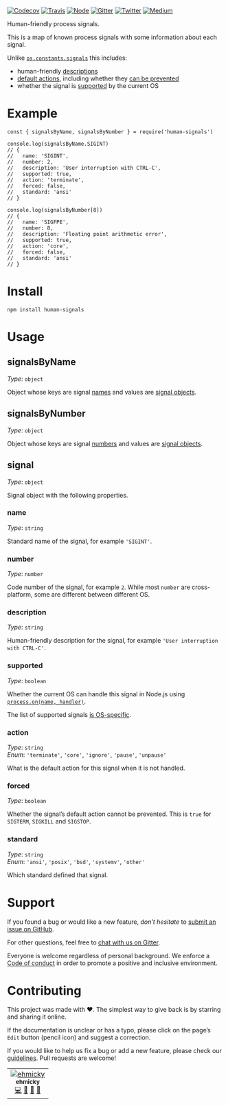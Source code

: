 [![Codecov](https://img.shields.io/codecov/c/github/ehmicky/human-signals.svg?label=tested&logo=codecov)](https://codecov.io/gh/ehmicky/human-signals) [![Travis](https://img.shields.io/badge/cross-platform-4cc61e.svg?logo=travis)](https://travis-ci.org/ehmicky/human-signals) [![Node](https://img.shields.io/node/v/human-signals.svg?logo=node.js)](https://www.npmjs.com/package/human-signals) [![Gitter](https://img.shields.io/gitter/room/ehmicky/human-signals.svg?logo=gitter)](https://gitter.im/ehmicky/human-signals) [![Twitter](https://img.shields.io/badge/%E2%80%8B-twitter-4cc61e.svg?logo=twitter)](https://twitter.com/intent/follow?screen_name=ehmicky) [![Medium](https://img.shields.io/badge/%E2%80%8B-medium-4cc61e.svg?logo=medium)](https://medium.com/@ehmicky)

Human-friendly process signals.

This is a map of known process signals with some information about each signal.

Unlike [`os.constants.signals`](https://nodejs.org/api/os.html#os_signal_constants) this includes:

-   human-friendly [descriptions](#description)
-   [default actions](#action), including whether they [can be prevented](#forced)
-   whether the signal is [supported](#supported) by the current OS

Example
=======

    const { signalsByName, signalsByNumber } = require('human-signals')

    console.log(signalsByName.SIGINT)
    // {
    //   name: 'SIGINT',
    //   number: 2,
    //   description: 'User interruption with CTRL-C',
    //   supported: true,
    //   action: 'terminate',
    //   forced: false,
    //   standard: 'ansi'
    // }

    console.log(signalsByNumber[8])
    // {
    //   name: 'SIGFPE',
    //   number: 8,
    //   description: 'Floating point arithmetic error',
    //   supported: true,
    //   action: 'core',
    //   forced: false,
    //   standard: 'ansi'
    // }

Install
=======

    npm install human-signals

Usage
=====

signalsByName
-------------

*Type*: `object`

Object whose keys are signal [names](#name) and values are [signal objects](#signal).

signalsByNumber
---------------

*Type*: `object`

Object whose keys are signal [numbers](#number) and values are [signal objects](#signal).

signal
------

*Type*: `object`

Signal object with the following properties.

### name

*Type*: `string`

Standard name of the signal, for example `'SIGINT'`.

### number

*Type*: `number`

Code number of the signal, for example `2`. While most `number` are cross-platform, some are different between different OS.

### description

*Type*: `string`

Human-friendly description for the signal, for example `'User interruption with CTRL-C'`.

### supported

*Type*: `boolean`

Whether the current OS can handle this signal in Node.js using [`process.on(name, handler)`](https://nodejs.org/api/process.html#process_signal_events).

The list of supported signals [is OS-specific](https://github.com/ehmicky/cross-platform-node-guide/blob/master/docs/6_networking_ipc/signals.md#cross-platform-signals).

### action

*Type*: `string`  
*Enum*: `'terminate'`, `'core'`, `'ignore'`, `'pause'`, `'unpause'`

What is the default action for this signal when it is not handled.

### forced

*Type*: `boolean`

Whether the signal’s default action cannot be prevented. This is `true` for `SIGTERM`, `SIGKILL` and `SIGSTOP`.

### standard

*Type*: `string`  
*Enum*: `'ansi'`, `'posix'`, `'bsd'`, `'systemv'`, `'other'`

Which standard defined that signal.

Support
=======

If you found a bug or would like a new feature, *don’t hesitate* to [submit an issue on GitHub](../../issues).

For other questions, feel free to [chat with us on Gitter](https://gitter.im/ehmicky/human-signals).

Everyone is welcome regardless of personal background. We enforce a [Code of conduct](CODE_OF_CONDUCT.md) in order to promote a positive and inclusive environment.

Contributing
============

This project was made with ❤️. The simplest way to give back is by starring and sharing it online.

If the documentation is unclear or has a typo, please click on the page’s `Edit` button (pencil icon) and suggest a correction.

If you would like to help us fix a bug or add a new feature, please check our [guidelines](CONTRIBUTING.md). Pull requests are welcome!

<table><tbody><tr class="odd"><td style="text-align: center;"><a href="https://twitter.com/ehmicky"><img src="https://avatars2.githubusercontent.com/u/8136211?v=4" alt="ehmicky" /><br />
<sub><strong>ehmicky</strong></sub></a><br />
<a href="https://github.com/ehmicky/human-signals/commits?author=ehmicky" title="Code">💻</a> <a href="#design-ehmicky" title="Design">🎨</a> <a href="#ideas-ehmicky" title="Ideas, Planning, &amp; Feedback">🤔</a> <a href="https://github.com/ehmicky/human-signals/commits?author=ehmicky" title="Documentation">📖</a></td></tr></tbody></table>
